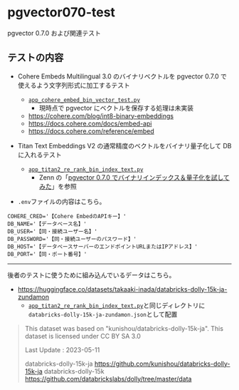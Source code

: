 # pgvector070-test

pgvector 0.7.0 および関連テスト

## テストの内容

- Cohere Embeds Multilingual 3.0 のバイナリベクトルを pgvector 0.7.0 で使えるよう文字列形式に加工するテスト

  - [`app_cohere_embed_bin_vector_test.py`](app_cohere_embed_bin_vector_test.py)
    - 現時点で pgvector にベクトルを保存する処理は未実装
  - https://cohere.com/blog/int8-binary-embeddings
  - https://docs.cohere.com/docs/embed-api
  - https://docs.cohere.com/reference/embed

- Titan Text Embeddings V2 の通常精度のベクトルをバイナリ量子化して DB に入れるテスト

  - [`app_titan2_re_rank_bin_index_text.py`](app_titan2_re_rank_bin_index_text.py)
    - Zenn の「[pgvector 0.7.0 でバイナリインデックス＆量子化を試してみた](https://zenn.dev/hmatsu47/articles/pgvector070-binaryvector)」を参照

- `.env`ファイルの内容はこちら。

```
COHERE_CRED='【Cohere EmbedのAPIキー】'
DB_NAME='【データベース名】'
DB_USER='【同・接続ユーザー名】'
DB_PASSWORD='【同・接続ユーザーのパスワード】'
DB_HOST='【データベースサーバーのエンドポイントURLまたはIPアドレス】'
DB_PORT='【同・ポート番号】'
```

---

後者のテストに使うために組み込んでいるデータはこちら。

- https://huggingface.co/datasets/takaaki-inada/databricks-dolly-15k-ja-zundamon
  - [`app_titan2_re_rank_bin_index_text.py`](app_titan2_re_rank_bin_index_text.py)と同じディレクトリに`databricks-dolly-15k-ja-zundamon.json`として配置

> This dataset was based on "kunishou/databricks-dolly-15k-ja". This dataset is licensed under CC BY SA 3.0
>
> Last Update : 2023-05-11
>
> databricks-dolly-15k-ja
> https://github.com/kunishou/databricks-dolly-15k-ja
> databricks-dolly-15k
> https://github.com/databrickslabs/dolly/tree/master/data
